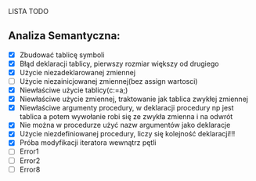 LISTA TODO

## Analiza Semantyczna: 

- [x] Zbudować tablicę symboli 
- [x] Błąd deklaracji tablicy, pierwszy rozmiar większy od drugiego
- [x] Użycie niezadeklarowanej zmiennej 
- [ ] Użycie niezainicjowanej zmiennej(bez assign wartosci)
- [x] Niewłaściwe użycie tablicy(c:=a;)
- [x] Niewłaściwe użycie zmiennej, traktowanie jak tablica zwykłej zmiennej
- [x] Niewłaściwe argumenty procedury, w deklaracji procedury np jest tablica a potem wywołanie robi się ze zwykła zmienna i na odwrót
- [x] Nie można w procedurze użyć nazw argumentów jako deklaracje 
- [x] Użycie niezdefiniowanej procedury, liczy się kolejność deklaracji!!!
- [x] Próba modyfikacji iteratora wewnątrz pętli
- [ ] Error1
- [ ] Error2
- [ ] Error8